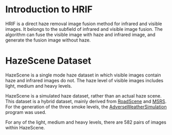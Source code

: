 # Introduction to HRIF
HRIF is a direct haze removal image fusion method for infrared and visible images. It belongs to the subfield of infrared and visible image fusion. The algorithm can fuse the visible image with haze and infrared image, and generate the fusion image without haze.

# HazeScene Dataset
HazeScene is a single mode haze dataset in which visible images contain haze and infrared images do not. The haze level of visible images includes light, medium and heavy levels.

HazeScene is a simulated haze dataset, rather than an actual haze scene. This dataset is a hybrid dataset, mainly derived from [RoadScene]([https://github.com/hanna-xu/RoadScene]) and [MSRS]([https://github.com/Linfeng-Tang/MSRS]). For the generation of the three smoke levels, the [AdverseWeatherSimulation]([https://www.google.com](https://github.com/RicardooYoung/AdverseWeatherSimulation)) program was used. 

For any of the light, medium and heavy levels, there are 582 pairs of images within HazeScene. 
